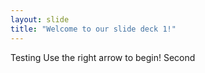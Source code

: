 ```yaml
---
layout: slide
title: "Welcome to our slide deck 1!"
---
```


Testing
Use the right arrow to begin!
Second
